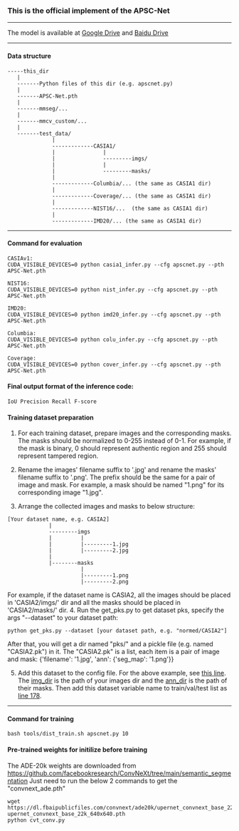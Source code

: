 ### This is the official implement of the APSC-Net

---

The model is available at [Google Drive](https://drive.google.com/file/d/1fTFUnn1mCO9w-YG3wa9Xqqkdn2PsSwmZ/view?usp=sharing) and [Baidu Drive](https://pan.baidu.com/s/1Y4qJOa6GWD_9MDBXmkOWBg?pwd=apsc)

---

#### Data structure

```
-----this_dir
   |
   -------Python files of this dir (e.g. apscnet.py)
   |
   -------APSC-Net.pth
   |
   -------mmseg/...
   |
   -------mmcv_custom/...
   |
   -------test_data/
              |
              -------------CASIA1/
              |               |
              |               ---------imgs/
              |               |
              |               ---------masks/
              | 
              -------------Columbia/... (the same as CASIA1 dir)
              |
              -------------Coverage/... (the same as CASIA1 dir)
              |
              -------------NIST16/...  (the same as CASIA1 dir)
              |
              -------------IMD20/... (the same as CASIA1 dir)
```

---
#### Command for evaluation
```
CASIAv1:
CUDA_VISIBLE_DEVICES=0 python casia1_infer.py --cfg apscnet.py --pth APSC-Net.pth

NIST16:
CUDA_VISIBLE_DEVICES=0 python nist_infer.py --cfg apscnet.py --pth APSC-Net.pth

IMD20:
CUDA_VISIBLE_DEVICES=0 python imd20_infer.py --cfg apscnet.py --pth APSC-Net.pth

Columbia:
CUDA_VISIBLE_DEVICES=0 python colu_infer.py --cfg apscnet.py --pth APSC-Net.pth

Coverage:
CUDA_VISIBLE_DEVICES=0 python cover_infer.py --cfg apscnet.py --pth APSC-Net.pth
```
#### Final output format of the inference code:
```
IoU Precision Recall F-score
```
#### Training dataset preparation
1. For each training dataset, prepare images and the corresponding masks. The masks should be normalized to 0-255 instead of 0-1. For example, if the mask is binary, 0 should represent authentic region and 255 should represent tampered region.
2. Rename the images' filename suffix to '.jpg' and rename the masks' filename suffix to '.png'. The prefix should be the same for a pair of image and mask. For example, a mask should be named "1.png" for its corresponding image "1.jpg".

3. Arrange the collected images and masks to below structure:
```
[Your dataset name, e.g. CASIA2]
             |
             ---------imgs
             |         |
             |         |---------1.jpg
             |         |---------2.jpg
             |
             |--------masks
                       |
                       |---------1.png
                       |---------2.png
```
For example, if the dataset name is CASIA2, all the images should be placed in 'CASIA2/imgs/' dir and all the masks should be placed in 'CASIA2/masks/' dir.
4. Run the get_pks.py to get dataset pks, specify the args "--dataset" to your dataset path:
```
python get_pks.py --dataset [your dataset path, e.g. "normed/CASIA2"]
```
After that, you will get a dir named "pks/" and a pickle file (e.g. named "CASIA2.pk") in it. The "CASIA2.pk" is a list, each item is a pair of image and mask: {'filename': '1.jpg', 'ann': {'seg_map': '1.png'}}

5. Add this dataset to the config file.
For the above example, see [this line](https://github.com/qcf-568/MIML/blob/main/models%20for%20IML/apscnet.py#L120). The [img_dir](https://github.com/qcf-568/MIML/blob/main/models%20for%20IML/apscnet.py#L126) is the path of your images dir and the [ann_dir](https://github.com/qcf-568/MIML/blob/main/models%20for%20IML/apscnet.py#L127) is the path of their masks.
Then add this dataset variable name to train/val/test list as [line 178](https://github.com/qcf-568/MIML/blob/main/models%20for%20IML/apscnet.py#L178).

---
#### Command for training
```
bash tools/dist_train.sh apscnet.py 10
```
#### Pre-trained weights for initilize before training
The ADE-20k weights are downloaded from https://github.com/facebookresearch/ConvNeXt/tree/main/semantic_segmentation
Just need to run the below 2 commands to get the "convnext_ade.pth"
```
wget https://dl.fbaipublicfiles.com/convnext/ade20k/upernet_convnext_base_22k_640x640.pth upernet_convnext_base_22k_640x640.pth
python cvt_conv.py
```


